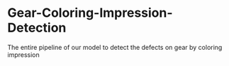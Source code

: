 # Gear-Coloring-Impression-Detection
The entire pipeline of our model to detect the defects on gear by coloring impression

